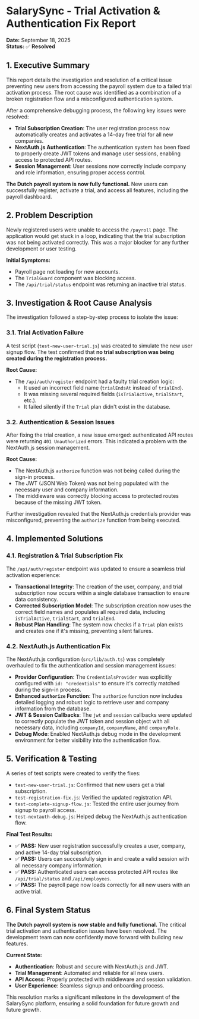 # SalarySync - Trial Activation & Authentication Fix Report

**Date:** September 18, 2025  
**Status:** ✅ **Resolved**

## 1. Executive Summary

This report details the investigation and resolution of a critical issue preventing new users from accessing the payroll system due to a failed trial activation process. The root cause was identified as a combination of a broken registration flow and a misconfigured authentication system.

After a comprehensive debugging process, the following key issues were resolved:

- **Trial Subscription Creation**: The user registration process now automatically creates and activates a 14-day free trial for all new companies.
- **NextAuth.js Authentication**: The authentication system has been fixed to properly create JWT tokens and manage user sessions, enabling access to protected API routes.
- **Session Management**: User sessions now correctly include company and role information, ensuring proper access control.

**The Dutch payroll system is now fully functional.** New users can successfully register, activate a trial, and access all features, including the payroll dashboard.

## 2. Problem Description

Newly registered users were unable to access the `/payroll` page. The application would get stuck in a loop, indicating that the trial subscription was not being activated correctly. This was a major blocker for any further development or user testing.

**Initial Symptoms:**
- Payroll page not loading for new accounts.
- The `TrialGuard` component was blocking access.
- The `/api/trial/status` endpoint was returning an inactive trial status.

## 3. Investigation & Root Cause Analysis

The investigation followed a step-by-step process to isolate the issue:

### 3.1. Trial Activation Failure

A test script (`test-new-user-trial.js`) was created to simulate the new user signup flow. The test confirmed that **no trial subscription was being created during the registration process.**

**Root Cause:**
- The `/api/auth/register` endpoint had a faulty trial creation logic:
  - It used an incorrect field name (`trialEndsAt` instead of `trialEnd`).
  - It was missing several required fields (`isTrialActive`, `trialStart`, etc.).
  - It failed silently if the `Trial` plan didn't exist in the database.

### 3.2. Authentication & Session Issues

After fixing the trial creation, a new issue emerged: authenticated API routes were returning `401 Unauthorized` errors. This indicated a problem with the NextAuth.js session management.

**Root Cause:**
- The NextAuth.js `authorize` function was not being called during the sign-in process.
- The JWT (JSON Web Token) was not being populated with the necessary user and company information.
- The middleware was correctly blocking access to protected routes because of the missing JWT token.

Further investigation revealed that the NextAuth.js credentials provider was misconfigured, preventing the `authorize` function from being executed.

## 4. Implemented Solutions

### 4.1. Registration & Trial Subscription Fix

The `/api/auth/register` endpoint was updated to ensure a seamless trial activation experience:

- **Transactional Integrity**: The creation of the user, company, and trial subscription now occurs within a single database transaction to ensure data consistency.
- **Corrected Subscription Model**: The subscription creation now uses the correct field names and populates all required data, including `isTrialActive`, `trialStart`, and `trialEnd`.
- **Robust Plan Handling**: The system now checks if a `Trial` plan exists and creates one if it's missing, preventing silent failures.

### 4.2. NextAuth.js Authentication Fix

The NextAuth.js configuration (`src/lib/auth.ts`) was completely overhauled to fix the authentication and session management issues:

- **Provider Configuration**: The `CredentialsProvider` was explicitly configured with `id: "credentials"` to ensure it's correctly matched during the sign-in process.
- **Enhanced `authorize` Function**: The `authorize` function now includes detailed logging and robust logic to retrieve user and company information from the database.
- **JWT & Session Callbacks**: The `jwt` and `session` callbacks were updated to correctly populate the JWT token and session object with all necessary data, including `companyId`, `companyName`, and `companyRole`.
- **Debug Mode**: Enabled NextAuth.js debug mode in the development environment for better visibility into the authentication flow.

## 5. Verification & Testing

A series of test scripts were created to verify the fixes:

- `test-new-user-trial.js`: Confirmed that new users get a trial subscription.
- `test-registration-fix.js`: Verified the updated registration API.
- `test-complete-signup-flow.js`: Tested the entire user journey from signup to payroll access.
- `test-nextauth-debug.js`: Helped debug the NextAuth.js authentication flow.

**Final Test Results:**
- ✅ **PASS:** New user registration successfully creates a user, company, and active 14-day trial subscription.
- ✅ **PASS:** Users can successfully sign in and create a valid session with all necessary company information.
- ✅ **PASS:** Authenticated users can access protected API routes like `/api/trial/status` and `/api/employees`.
- ✅ **PASS:** The payroll page now loads correctly for all new users with an active trial.

## 6. Final System Status

**The Dutch payroll system is now stable and fully functional.** The critical trial activation and authentication issues have been resolved. The development team can now confidently move forward with building new features.

**Current State:**
- **Authentication**: Robust and secure with NextAuth.js and JWT.
- **Trial Management**: Automated and reliable for all new users.
- **API Access**: Properly protected with middleware and session validation.
- **User Experience**: Seamless signup and onboarding process.

This resolution marks a significant milestone in the development of the SalarySync platform, ensuring a solid foundation for future growth and future growth.

